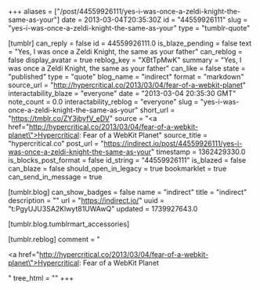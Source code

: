 +++
aliases = ["/post/44559926111/yes-i-was-once-a-zeldi-knight-the-same-as-your"]
date = 2013-03-04T20:35:30Z
id = "44559926111"
slug = "yes-i-was-once-a-zeldi-knight-the-same-as-your"
type = "tumblr-quote"

[tumblr]
can_reply = false
id = 44559926111.0
is_blaze_pending = false
text = "Yes, I was once a Zeldi Knight, the same as your father"
can_reblog = false
display_avatar = true
reblog_key = "XBtTpMwK"
summary = "Yes, I was once a Zeldi Knight, the same as your father"
can_like = false
state = "published"
type = "quote"
blog_name = "indirect"
format = "markdown"
source_url = "http://hypercritical.co/2013/03/04/fear-of-a-webkit-planet"
interactability_blaze = "everyone"
date = "2013-03-04 20:35:30 GMT"
note_count = 0.0
interactability_reblog = "everyone"
slug = "yes-i-was-once-a-zeldi-knight-the-same-as-your"
short_url = "https://tmblr.co/ZY3jbyfV_eDV"
source = "<a href=\"http://hypercritical.co/2013/03/04/fear-of-a-webkit-planet\">Hypercritical: Fear of a WebKit Planet</a>"
source_title = "hypercritical.co"
post_url = "https://indirect.io/post/44559926111/yes-i-was-once-a-zeldi-knight-the-same-as-your"
timestamp = 1362429330.0
is_blocks_post_format = false
id_string = "44559926111"
is_blazed = false
can_blaze = false
should_open_in_legacy = true
bookmarklet = true
can_send_in_message = true

[tumblr.blog]
can_show_badges = false
name = "indirect"
title = "indirect"
description = ""
url = "https://indirect.io/"
uuid = "t:PgyUJU3SA2Klwyt81UWAwQ"
updated = 1739927643.0

[tumblr.blog.tumblrmart_accessories]

[tumblr.reblog]
comment = "<p><a href=\"http://hypercritical.co/2013/03/04/fear-of-a-webkit-planet\">Hypercritical: Fear of a WebKit Planet</a></p>"
tree_html = ""
+++
